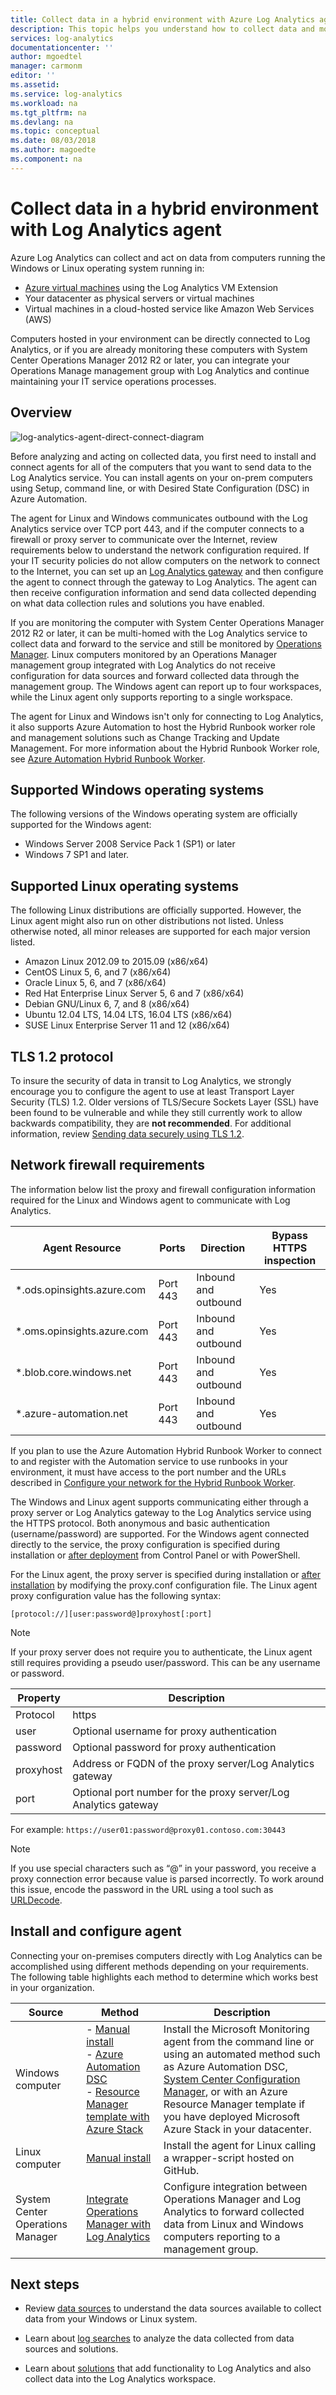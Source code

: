 ```yaml
---
title: Collect data in a hybrid environment with Azure Log Analytics agent | Microsoft Docs
description: This topic helps you understand how to collect data and monitor computers hosted in your on-premises or other cloud environment with Log Analytics.
services: log-analytics
documentationcenter: ''
author: mgoedtel
manager: carmonm
editor: ''
ms.assetid: 
ms.service: log-analytics
ms.workload: na
ms.tgt_pltfrm: na
ms.devlang: na
ms.topic: conceptual
ms.date: 08/03/2018
ms.author: magoedte
ms.component: na
---
```


# Collect data in a hybrid environment with Log Analytics agent

Azure Log Analytics can collect and act on data from computers running the Windows or Linux operating system running in:

* [Azure virtual machines](log-analytics-quick-collect-azurevm.md) using the Log Analytics VM Extension 
* Your datacenter as physical servers or virtual machines
* Virtual machines in a cloud-hosted service like Amazon Web Services (AWS)

Computers hosted in your environment can be directly connected to Log Analytics, or if you are already monitoring these computers with System Center Operations Manager 2012 R2 or later, you can integrate your Operations Manage management group with Log Analytics and continue maintaining your IT service operations processes.  

## Overview

![log-analytics-agent-direct-connect-diagram](media/log-analytics-concept-hybrid/log-analytics-on-prem-comms.png)

Before analyzing and acting on collected data, you first need to install and connect agents for all of the computers that you want to send data to the Log Analytics service. You can install agents on your on-prem computers using Setup, command line, or with Desired State Configuration (DSC) in Azure Automation. 

The agent for Linux and Windows communicates outbound with the Log Analytics service over TCP port 443, and if the computer connects to a firewall or proxy server to communicate over the Internet, review requirements below to understand the network configuration required.  If your IT security policies do not allow computers on the network to connect to the Internet, you can set up an [Log Analytics gateway](log-analytics-oms-gateway.md) and then configure the agent to connect through the gateway to Log Analytics. The agent  can then receive configuration information and send data collected depending on what data collection rules and solutions you have enabled. 

If you are monitoring the computer with System Center Operations Manager 2012 R2 or later, it can be multi-homed with the Log Analytics service to collect data and forward to the service and still be monitored by [Operations Manager](log-analytics-om-agents.md). Linux computers monitored by an Operations Manager management group integrated with Log Analytics do not receive configuration for data sources and forward collected data through the management group. The Windows agent can report up to four workspaces, while the Linux agent only supports reporting to a single workspace.  

The agent for Linux and Windows isn't only for connecting to Log Analytics, it also supports Azure Automation to host the Hybrid Runbook worker role and management solutions such as Change Tracking and Update Management.  For more information about the Hybrid Runbook Worker role, see [Azure Automation Hybrid Runbook Worker](../automation/automation-hybrid-runbook-worker.md).  

## Supported Windows operating systems
The following versions of the Windows operating system are officially supported for the Windows agent:

* Windows Server 2008 Service Pack 1 (SP1) or later
* Windows 7 SP1 and later.

## Supported Linux operating systems
The following Linux distributions are officially supported.  However, the Linux agent might also run on other distributions not listed.  Unless otherwise noted, all minor releases are supported for each major version listed.  

* Amazon Linux 2012.09 to 2015.09 (x86/x64)
* CentOS Linux 5, 6, and 7 (x86/x64)  
* Oracle Linux 5, 6, and 7 (x86/x64) 
* Red Hat Enterprise Linux Server 5, 6 and 7 (x86/x64)
* Debian GNU/Linux 6, 7, and 8 (x86/x64)
* Ubuntu 12.04 LTS, 14.04 LTS, 16.04 LTS (x86/x64)
* SUSE Linux Enterprise Server 11 and 12 (x86/x64)

## TLS 1.2 protocol
To insure the security of data in transit to Log Analytics, we strongly encourage you to configure the agent to use at least Transport Layer Security (TLS) 1.2. Older versions of TLS/Secure Sockets Layer (SSL) have been found to be vulnerable and while they still currently work to allow backwards compatibility, they are **not recommended**.  For additional information, review [Sending data securely using TLS 1.2](log-analytics-data-security.md#sending-data-securely-using-tls-12). 

## Network firewall requirements
The information below list the proxy and firewall configuration information required for the Linux and Windows agent to communicate with Log Analytics.  

|Agent Resource|Ports |Direction |Bypass HTTPS inspection|
|------|---------|--------|--------|   
|*.ods.opinsights.azure.com |Port 443 |Inbound and outbound|Yes |  
|*.oms.opinsights.azure.com |Port 443 |Inbound and outbound|Yes |  
|*.blob.core.windows.net |Port 443 |Inbound and outbound|Yes |  
|*.azure-automation.net |Port 443 |Inbound and outbound|Yes |  


If you plan to use the Azure Automation Hybrid Runbook Worker to connect to and register with the Automation service to use runbooks in your environment, it must have access to the port number and the URLs described in [Configure your network for the Hybrid Runbook Worker](../automation/automation-hybrid-runbook-worker.md#network-planning). 

The Windows and Linux agent supports communicating either through a proxy server or Log Analytics gateway to the Log Analytics service using the HTTPS protocol.  Both anonymous and basic authentication (username/password) are supported.  For the Windows agent connected directly to the service, the proxy configuration is specified during installation or [after deployment](log-analytics-agent-manage.md#update-proxy-settings) from Control Panel or  with PowerShell.  

For the Linux agent, the proxy server is specified during installation or [after installation](log-analytics-agent-manage.md#update-proxy-settings) by modifying the proxy.conf configuration file.  The Linux agent proxy configuration value has the following syntax:

`[protocol://][user:password@]proxyhost[:port]`

> [!NOTE]
> If your proxy server does not require you to authenticate, the Linux agent still requires providing a pseudo user/password. This can be any username or password.

|Property| Description |
|--------|-------------|
|Protocol | https |
|user | Optional username for proxy authentication |
|password | Optional password for proxy authentication |
|proxyhost | Address or FQDN of the proxy server/Log Analytics gateway |
|port | Optional port number for the proxy server/Log Analytics gateway |

For example:
`https://user01:password@proxy01.contoso.com:30443`

> [!NOTE]
> If you use special characters such as “\@” in your password, you receive a proxy connection error because value is parsed incorrectly.  To work around this issue, encode the password in the URL using a tool such as [URLDecode](https://www.urldecoder.org/).  

## Install and configure agent 
Connecting your on-premises computers directly with Log Analytics can be accomplished using different methods depending on your requirements. The following table highlights each method to determine which works best in your organization.

|Source | Method | Description|
|-------|-------------|-------------|
| Windows computer|- [Manual install](log-analytics-agent-windows.md)<br>- [Azure Automation DSC](log-analytics-agent-windows.md#install-the-agent-using-dsc-in-azure-automation)<br>- [Resource Manager template with Azure Stack](https://github.com/Azure/AzureStack-QuickStart-Templates/tree/master/MicrosoftMonitoringAgent-ext-win) |Install the Microsoft Monitoring agent from the command line or using an automated method such as Azure Automation DSC, [System Center Configuration Manager](https://docs.microsoft.com/sccm/apps/deploy-use/deploy-applications), or with an Azure Resource Manager template if you have deployed Microsoft Azure Stack in your datacenter.| 
|Linux computer| [Manual install](log-analytics-quick-collect-linux-computer.md)|Install the agent for Linux calling a wrapper-script hosted on GitHub. | 
| System Center Operations Manager|[Integrate Operations Manager with Log Analytics](log-analytics-om-agents.md) | Configure integration between Operations Manager and Log Analytics to forward collected data from Linux and Windows computers reporting to a management group.|  

## Next steps

* Review [data sources](log-analytics-data-sources.md) to understand the data sources available to collect data from your Windows or Linux system. 

* Learn about [log searches](log-analytics-log-searches.md) to analyze the data collected from data sources and solutions. 

* Learn about [solutions](log-analytics-add-solutions.md) that add functionality to Log Analytics and also collect data into the Log Analytics workspace.
